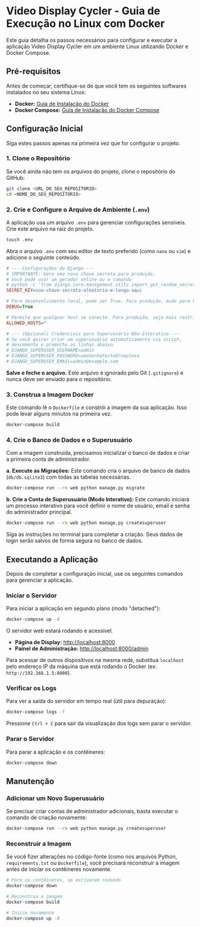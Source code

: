 # Video Display Cycler - Guia de Execução no Linux com Docker

Este guia detalha os passos necessários para configurar e executar a aplicação Video Display Cycler em um ambiente Linux utilizando Docker e Docker Compose.

## Pré-requisitos

Antes de começar, certifique-se de que você tem os seguintes softwares instalados no seu sistema Linux:

-   **Docker:** [Guia de Instalação do Docker](https://docs.docker.com/engine/install/)
-   **Docker Compose:** [Guia de Instalação do Docker Compose](https://docs.docker.com/compose/install/)

## Configuração Inicial

Siga estes passos apenas na primeira vez que for configurar o projeto.

### 1. Clone o Repositório

Se você ainda não tem os arquivos do projeto, clone o repositório do GitHub:

```bash
git clone <URL_DO_SEU_REPOSITORIO>
cd <NOME_DO_SEU_REPOSITORIO>
```

### 2. Crie e Configure o Arquivo de Ambiente (`.env`)

A aplicação usa um arquivo `.env` para gerenciar configurações sensíveis. Crie este arquivo na raiz do projeto.

```bash
touch .env
```

Abra o arquivo `.env` com seu editor de texto preferido (como `nano` ou `vim`) e adicione o seguinte conteúdo.

```ini
# --- Configurações do Django ---
# IMPORTANTE: Gere uma nova chave secreta para produção.
# Você pode usar um gerador online ou o comando:
# python -c 'from django.core.management.utils import get_random_secret_key; print(get_random_secret_key())'
SECRET_KEY=sua-chave-secreta-aleatoria-e-longa-aqui

# Para desenvolvimento local, pode ser True. Para produção, mude para False.
DEBUG=True

# Permite que qualquer host se conecte. Para produção, seja mais restritivo.
ALLOWED_HOSTS=*

# --- (Opcional) Credenciais para Superusuário Não-Interativo ---
# Se você quiser criar um superusuário automaticamente via script,
# descomente e preencha as linhas abaixo.
# DJANGO_SUPERUSER_USERNAME=admin
# DJANGO_SUPERUSER_PASSWORD=umaSenhaForteEComplexa
# DJANGO_SUPERUSER_EMAIL=admin@example.com
```

**Salve e feche o arquivo.** Este arquivo é ignorado pelo Git (`.gitignore`) e nunca deve ser enviado para o repositório.

### 3. Construa a Imagem Docker

Este comando lê o `Dockerfile` e constrói a imagem da sua aplicação. Isso pode levar alguns minutos na primeira vez.

```bash
docker-compose build
```

### 4. Crie o Banco de Dados e o Superusuário

Com a imagem construída, precisamos inicializar o banco de dados e criar a primeira conta de administrador.

**a. Execute as Migrações:**
Este comando cria o arquivo de banco de dados (`db/db.sqlite3`) com todas as tabelas necessárias.

```bash
docker-compose run --rm web python manage.py migrate
```

**b. Crie a Conta de Superusuário (Modo Interativo):**
Este comando iniciará um processo interativo para você definir o nome de usuário, email e senha do administrador principal.

```bash
docker-compose run --rm web python manage.py createsuperuser
```

Siga as instruções no terminal para completar a criação. Seus dados de login serão salvos de forma segura no banco de dados.

## Executando a Aplicação

Depois de completar a configuração inicial, use os seguintes comandos para gerenciar a aplicação.

### Iniciar o Servidor

Para iniciar a aplicação em segundo plano (modo "detached"):

```bash
docker-compose up -d
```

O servidor web estará rodando e acessível.

-   **Página de Display:** [http://localhost:8000](http://localhost:8000)
-   **Painel de Administração:** [http://localhost:8000/admin](http://localhost:8000/admin)

Para acessar de outros dispositivos na mesma rede, substitua `localhost` pelo endereço IP da máquina que está rodando o Docker (ex: `http://192.168.1.5:8000`).

### Verificar os Logs

Para ver a saída do servidor em tempo real (útil para depuração):

```bash
docker-compose logs -f
```

Pressione `Ctrl + C` para sair da visualização dos logs sem parar o servidor.

### Parar o Servidor

Para parar a aplicação e os contêineres:

```bash
docker-compose down
```

## Manutenção

### Adicionar um Novo Superusuário

Se precisar criar contas de administrador adicionais, basta executar o comando de criação novamente:

```bash
docker-compose run --rm web python manage.py createsuperuser
```

### Reconstruir a Imagem

Se você fizer alterações no código-fonte (como nos arquivos Python, `requirements.txt` ou `Dockerfile`), você precisará reconstruir a imagem antes de iniciar os contêineres novamente.

```bash
# Pare os contêineres, se estiverem rodando
docker-compose down

# Reconstrua a imagem
docker-compose build

# Inicie novamente
docker-compose up -d
```
